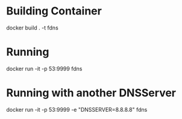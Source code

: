 # Building Container
docker build . -t fdns

# Running
docker run -it -p 53:9999 fdns

# Running with another DNSServer
docker run -it -p 53:9999 -e "DNSSERVER=8.8.8.8"  fdns

